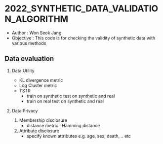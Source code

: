 # 2022_SYNTHETIC_DATA_VALIDATION_ALGORITHM
- Author : Won Seok Jang
- Objective : This code is for checking the validity of synthetic data with various methods


## Data evaluation
1. Data Utility
    - KL divergence metric
    - Log Cluster metric
    - TSTR
        - train on synthetic test on synthetic and real
        - train on real test on synthetic and real

2. Data Privacy
    1. Membership disclosure
        - distance metric : Hamming distance
    2. Attribute disclosure
        - specify known attributes e.g. age, sex, death, .. etc
